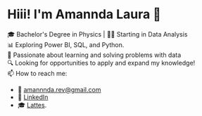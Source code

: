 # Hiii! I'm Amannda Laura 👋

🎓 Bachelor's Degree in Physics | 👩‍💻 Starting in Data Analysis   
📊 Exploring Power BI, SQL, and Python.   
🧠 Passionate about learning and solving problems with data   
🔍 Looking for opportunities to apply and expand my knowledge!   
📫 How to reach me:   
- 📧 [amannnda.rev@gmail.com](mailto:amannnda.rev@gmail.com)  
- 📎 [LinkedIn](https://linkedin.com/in/amanndalaura)
- 🎓 [Lattes](http://lattes.cnpq.br/3278353794484625).
